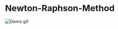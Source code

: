# Newton-Raphson-Method

![Demo gif](http://www.yehyaawad.com/img/Projects/git/Newton-Raphson-Method.gif)
